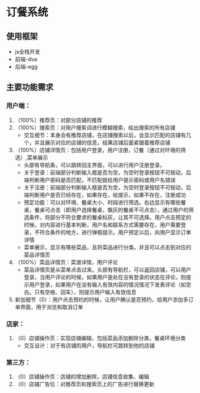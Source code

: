 # 订餐系统
## 使用框架
* js全栈开发
* 前端-dva
* 后端-egg
## 主要功能需求
### 用户端：
1. （100%）推荐页：对部分店铺的推荐
2. （100%）搜索页：对用户搜索词进行模糊搜索，给出搜索的所有店铺
    - 交互细节：本身会有推荐店铺，在店铺搜索以后，会显示匹配的店铺有几个，并且展示对应的店铺的信息，结果店铺后面紧跟着推荐店铺
3. （100%）店铺详情页：包括用户登录，用户注册，订餐（通过对环境的筛选）,菜单展示
    - 头部有导航条，可以跳转回主界面，可以进行用户注册登录。
    - 关于登录：前端部分判断输入框是否为空，为空时登录按钮不可按动，后端判断用户密码是否匹配，不匹配就给用户提示密码或用户名错误
    - 关于注册：前端部分判断输入框是否为空，为空时登录按钮不可按动，后端判断用户是否已经存在，如果存在，给提示，如果不存在，注册成功
    - 预定功能：可以对环境、餐桌大小、时段进行筛选。右边显示有哪些餐桌，餐桌可点击（即用户选择餐桌，飘灰的餐桌不可点击），通过用户的筛选条件，将部分不符合要求的餐桌标灰，让其不可选择。用户点击预定的时候，对内容进行基本判断，用户名和联系方式需要存在，用户需要登录，不符合条件的地方，进行弹框提示。用户预定以后，向用户显示订单详情
    - 菜单展示，显示有哪些菜品，且将菜品进行分类。并且可以点击到对应的菜品详情页
4. （100%）菜品详情页：菜谱详情，用户评论
    - 菜品详情页是从菜单点击过来。头部有导航栏，可以返回店铺，可以用户登录，当用户评论的时候，如果用户是处在没有登录的状态在评论，则提示用户登录，如果用户在没有输入有效内容的情况情况下发表评论（如空白。只有空格、回车），则提示用户输入有效信息
5. 新加细节（0）：用户点击预约的时候，让用户确认是否预约，给用户添加多订单界面，用于浏览和取消订单
### 店家：
1. （0）店铺操作页：实现店铺编辑，包括菜品添加删除分类，餐桌环境分类
    - 交互设计：对于有店铺的用户，导航栏可跳转到他的店铺
### 第三方：
1. （0）店铺操作页：店铺的增加删除，店铺信息收集、编辑
2. （0）店铺广告位：对推荐页和搜索页上的广告进行替换更新